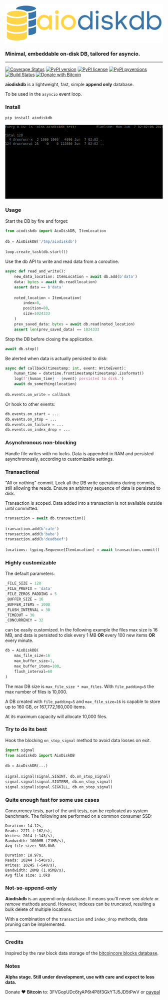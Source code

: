 ![aiodiskdb logo](./docs/logo128.png "aiodiskdb")
### Minimal, embeddable on-disk DB, tailored for asyncio.

---
[![Coverage Status](https://coveralls.io/repos/github/mempoolco/aiodiskdb/badge.svg?branch=main)](https://coveralls.io/github/mempoolco/aiodiskdb?branch=main)
[![PyPI version](https://badge.fury.io/py/aiodiskdb.svg)](https://badge.fury.io/py/aiodiskdb)
[![PyPI license](https://img.shields.io/pypi/l/aiodiskdb.svg)](https://pypi.python.org/pypi/aiodiskdb/)
[![PyPI pyversions](https://img.shields.io/pypi/pyversions/aiodiskdb.svg)](https://pypi.python.org/pypi/aiodiskdb/)
[![Build Status](https://travis-ci.com/mempoolco/aiodiskdb.svg?branch=main)](https://travis-ci.com/mempoolco/aiodiskdb)
[![Donate with Bitcoin](https://en.cryptobadges.io/badge/micro/3FVGopUDc6tyAP6t4P8f3GkYTJ5JD5tPwV)](https://en.cryptobadges.io/donate/3FVGopUDc6tyAP6t4P8f3GkYTJ5JD5tPwV)

**aiodiskdb** is a lightweight, fast, simple **append only** database.

To be used in the `asyncio` event loop.

### Install

```bash
pip install aiodiskdb
```

![aiodiskdb files](./docs/aiodiskdb.gif)

### Usage

Start the DB by fire and forget:
```python
from aiodiskdb import AioDiskDB, ItemLocation

db = AioDiskDB('/tmp/aiodiskdb')

loop.create_task(db.start())

```

Use the db API to write and read data from a coroutine.

```python
async def read_and_write():
    new_data_location: ItemLocation = await db.add(b'data')
    data: bytes = await db.read(location)
    assert data == b'data'

    noted_location = ItemLocation(
        index=0,
        position=80,
        size=1024333
    )
    prev_saved_data: bytes = await db.read(noted_location)
    assert len(prev_saved_data) == 1024333
```

Stop the DB before closing the application.
```python
await db.stop()
```

Be alerted when data is actually persisted to disk:

```python
async def callback(timestamp: int, event: WriteEvent):
    human_time = datetime.fromtimestamp(timestamp).isoformat()
    log(f'{human_time} - {event} persisted to disk.')
    await do_something(location)
    
db.events.on_write = callback
```

Or hook to other events:
```python
db.events.on_start = ...
db.events.on_stop = ...
db.events.on_failure = ...
db.events.on_index_drop = ...
```

### Asynchronous non-blocking

Handle file writes with no locks. 
Data is appended in RAM and persisted asynchronously, according to customizable settings. 

### Transactional

"All or nothing" commit. 
Lock all the DB write operations during commits, still allowing the reads.
Ensure an arbitrary sequence of data is persisted to disk.

Transaction is scoped. Data added into a transaction is not available outside until committed.
```python
transaction = await db.transaction()

transaction.add(b'cafe')
transaction.add(b'babe')
transaction.add(b'deadbeef')

locations: typing.Sequence[ItemLocation] = await transaction.commit()
```

### Highly customizable

The default parameters: 
```python
_FILE_SIZE = 128
_FILE_PREFIX = 'data'
_FILE_ZEROS_PADDING = 5
_BUFFER_SIZE = 16
_BUFFER_ITEMS = 1000
_FLUSH_INTERVAL = 30
_TIMEOUT = 30
_CONCURRENCY = 32
```
can be easily customized. In the following example the files max size is 16 MB,
and data is persisted to disk every 1 MB **OR** every 100 new items **OR** every minute.

```python
db = AioDiskDB(
    max_file_size=16
    max_buffer_size=1,
    max_buffer_items=100,
    flush_interval=60
)
```
The max DB size is `max_file_size * max_files`. 
With `file_padding=5` the max number of files is 10,000. 

A DB created with `file_padding=5` and `max_file_size=16` is capable to store up to 160 GB, or 167,772,160,000 items. 

At its maximum capacity will allocate 10,000 files.

### Try to do its best

Hook the blocking `on_stop_signal` method to avoid data losses on exit.
```python
import signal
from aiodiskdb import AioDiskDB

db = AioDiskDB(...)

signal.signal(signal.SIGINT, db.on_stop_signal)
signal.signal(signal.SIGTERM, db.on_stop_signal)
signal.signal(signal.SIGKILL, db.on_stop_signal)
```

### Quite enough fast for some use cases

Concurrency tests, part of the unit tests, can be replicated as system benchmark.
The following are performed on a common consumer SSD:
```
Duration: 14.12s,
Reads: 2271 (~162/s),
Writes: 2014 (~143/s),
Bandwidth: 1000MB (71MB/s),
Avg file size: 508.0kB
```

```
Duration: 18.97s,
Reads: 10244 (~540/s),
Writes: 10245 (~540/s),
Bandwidth: 20MB (1.05MB/s),
Avg file size: 1.0kB
```

### Not-so-append-only

**Aiodiskdb** is an append-only database. It means you'll never see *delete* or *remove* methods 
around. However, indexes can be truncated, resulting a bulk delete of multiple locations.

With a combination of the `transaction` and `index_drop` methods, data pruning can be implemented.

---

### Credits

Inspired by the raw block data storage of the [bitcoincore blocks database](https://en.bitcoin.it/wiki/Bitcoin_Core_0.11_(ch_2):_Data_Storage).


### Notes

**Alpha stage. Still under development, use with care and expect to loss data.**

Donate :heart: **Bitcoin** to: 3FVGopUDc6tyAP6t4P8f3GkYTJ5JD5tPwV or [paypal](https://paypal.me/gdax)
